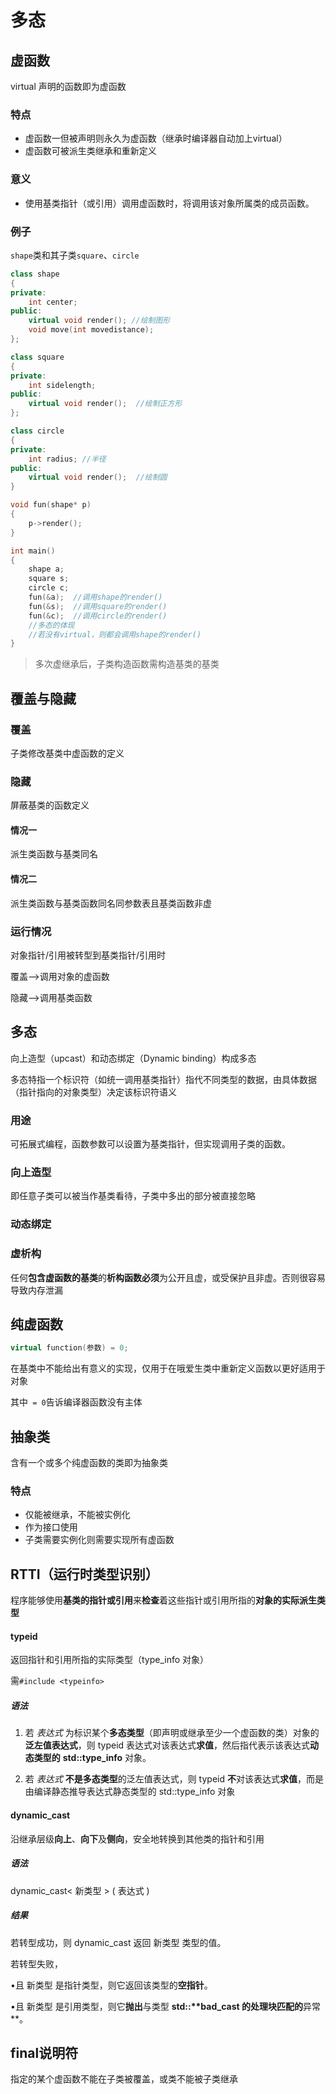 # 多态

## 虚函数

virtual 声明的函数即为虚函数

### 特点

* 虚函数一但被声明则永久为虚函数（继承时编译器自动加上virtual）
* 虚函数可被派生类继承和重新定义

### 意义

* 使用基类指针（或引用）调用虚函数时，将调用该对象所属类的成员函数。

### 例子

`shape`类和其子类`square`、`circle`

```c++
class shape
{
private:
    int center;
public:
    virtual void render(); //绘制图形
    void move(int movedistance);
};
```

```c++
class square
{
private:
    int sidelength;
public:
    virtual void render();  //绘制正方形
};
```

```c++
class circle
{
private:    
    int radius; //半径
public:
    virtual void render();  //绘制圆
}
```

```c++
void fun(shape* p)
{
	p->render();
}

int main()
{
	shape a;
    square s;
    circle c;
    fun(&a);  //调用shape的render()
    fun(&s);  //调用square的render()
    fun(&c);  //调用circle的render()
    //多态的体现
    //若没有virtual，则都会调用shape的render()
}
```

> 多次虚继承后，子类构造函数需构造基类的基类

## 覆盖与隐藏

### 覆盖

子类修改基类中虚函数的定义

### 隐藏

屏蔽基类的函数定义

#### 情况一

派生类函数与基类同名

#### 情况二

派生类函数与基类函数同名同参数表且基类函数非虚

### 运行情况

对象指针/引用被转型到基类指针/引用时

覆盖-->调用对象的虚函数

隐藏-->调用基类函数

## 多态

向上造型（upcast）和动态绑定（Dynamic binding）构成多态

多态特指一个标识符（如统一调用基类指针）指代不同类型的数据，由具体数据（指针指向的对象类型）决定该标识符语义

### 用途

可拓展式编程，函数参数可以设置为基类指针，但实现调用子类的函数。

### 向上造型

即任意子类可以被当作基类看待，子类中多出的部分被直接忽略

### 动态绑定

### 虚析构

任何**包含虚函数的基类**的**析构函数必须**为公开且虚，或受保护且非虚。否则很容易导致内存泄漏

## 纯虚函数

````c++
virtual function(参数) = 0;
````

在基类中不能给出有意义的实现，仅用于在哦爱生类中重新定义函数以更好适用于对象

其中` = 0`告诉编译器函数没有主体

## 抽象类

含有一个或多个纯虚函数的类即为抽象类

### 特点

* 仅能被继承，不能被实例化
* 作为接口使用
* 子类需要实例化则需要实现所有虚函数

## RTTI（运行时类型识别）

程序能够使用**基类的指针或引用**来**检查**着这些指针或引用所指的**对象的实际派生类型**

#### typeid

返回指针和引用所指的实际类型（type_info 对象）

需`#include <typeinfo>`

##### 语法

1. 若 *表达式* 为标识某个**多态类型**（即声明或继承至少一个虚函数的类）对象的**泛左值表达式**，则 typeid 表达式对该表达式**求值**，然后指代表示该表达式**动态类型的** **std::type_info** 对象。

2. 若 *表达式* **不是多态类型**的泛左值表达式，则 typeid **不**对该表达式**求值**，而是由编译静态推导表达式静态类型的 std::type_info 对象

#### dynamic_cast

沿继承层级**向上**、**向下**及**侧向**，安全地转换到其他类的指针和引用

##### 语法

dynamic_cast< 新类型 > ( 表达式 ) 

##### 结果

若转型成功，则 dynamic_cast 返回 新类型 类型的值。

若转型失败，

•且 新类型 是指针类型，则它返回该类型的**空指针**。

•且 新类型 是引用类型，则它**抛出**与类型 **std::****bad_cast** 的处理块匹配的**异常**。

## final说明符

指定的某个虚函数不能在子类被覆盖，或类不能被子类继承

